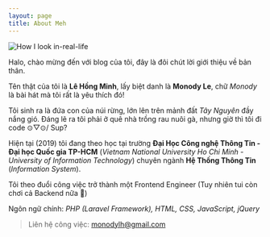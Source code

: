```yaml
---
layout: page
title: About Meh
---
```


![How I look in-real-life](https://i.imgur.com/nTYDLF5.png)

Halo, chào mừng đến với blog của tôi, đây là đôi chút lời giới thiệu về bản thân.

Tên thật của tôi là **Lê Hồng Minh**, lấy biệt danh là **Monody Le**, chữ *Monody* là bài hát mà tôi rất là yêu thích đó!

Tôi sinh ra là đứa con của núi rừng, lớn lên trên mảnh đất *Tây Nguyên* đầy nắng gió. Đáng lẽ ra tôi phải ở quê nhà trồng rau nuôi gà, nhưng giờ thì tôi đi code ⊙▽⊙/ Sup?

Hiện tại (2019) tôi đang theo học tại trường **Đại Học Công nghệ Thông Tin - Đại học Quốc gia TP-HCM** (*Vietnam National University Ho Chi Minh - University of Information Technology*) chuyên ngành **Hệ Thống Thông Tin** (*Information System*).

Tôi theo đuổi công việc trở thành một Frontend Engineer (Tuy nhiên tui còn chơi cả Backend nữa :facepalm:)

Ngôn ngữ chính: *PHP (Laravel Framework), HTML, CSS, JavaScript, jQuery*

> Liên hệ công việc: monodylh@gmail.com